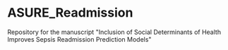 # ASURE_Readmission
Repository for the manuscript "Inclusion of Social Determinants of Health Improves Sepsis Readmission Prediction Models"
